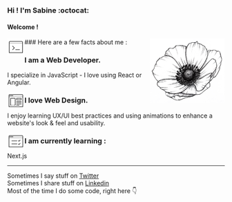 

###  Hi ! I'm Sabine :octocat:

#### Welcome !
<img align="right" src="https://github.com/Sabinerobart/Sabinerobart/blob/master/beautiful-anemone.png" alt="Decorative flower" height=150px/>
### Here are a few facts about me :

<img align="left" src="https://github.com/Sabinerobart/Sabinerobart/blob/master/terminal.png" alt="Decorative flower" height=40px/>

### I am a Web Developer. 

I specialize in JavaScript - I love using React or Angular.

<img align="left" src="https://github.com/Sabinerobart/Sabinerobart/blob/master/web-design.png" alt="Decorative flower" height=40px/>

### I love Web Design.
I enjoy learning UX/UI best practices and using animations to enhance a website's look & feel and usability.

<img align="left" src="https://github.com/Sabinerobart/Sabinerobart/blob/master/tester.png" alt="Decorative flower" height=40px/>

### I am currently learning :
Next.js
___

Sometimes I say stuff on [Twitter](https://twitter.com/Sabinerobart)<br/>
Sometimes I share stuff on [Linkedin](https://www.linkedin.com/in/sabinerobart/)<br/>
Most of the time I do some code, right here :point_down:



<!--
**Sabinerobart/Sabinerobart** is a ✨ _special_ ✨ repository because its `README.md` (this file) appears on your GitHub profile.
-->
